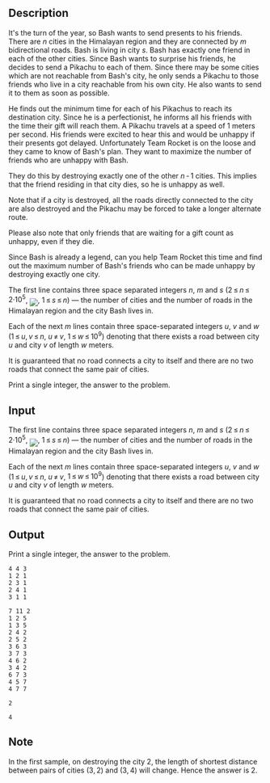 ## Description

<div><p>It's the turn of the year, so Bash wants to send presents to his friends. There are <span class="tex-span"><i>n</i></span> cities in the Himalayan region and they are connected by <span class="tex-span"><i>m</i></span> bidirectional roads. Bash is living in city <span class="tex-span"><i>s</i></span>. Bash has exactly one friend in each of the other cities. Since Bash wants to surprise his friends, he decides to send a Pikachu to each of them. <span class="tex-font-style-bf">Since there may be some cities which are not reachable from Bash's city, he only sends a Pikachu to those friends who live in a city reachable from his own city</span>. He also wants to send it to them as soon as possible.</p><p>He finds out the minimum time for each of his Pikachus to reach its destination city. Since he is a perfectionist, he informs all his friends with the time their gift will reach them. A Pikachu travels at a speed of <span class="tex-span">1</span> meters per second. His friends were excited to hear this and would be unhappy if their presents got delayed. Unfortunately Team Rocket is on the loose and they came to know of Bash's plan. They want to maximize the number of friends who are unhappy with Bash.</p><p>They do this by destroying exactly one of the other <span class="tex-span"><i>n</i> - 1</span> cities. This implies that <span class="tex-font-style-bf">the friend residing in that city dies, so he is unhappy as well</span>.</p><p>Note that <span class="tex-font-style-bf">if a city is destroyed, all the roads directly connected to the city are also destroyed and the Pikachu may be forced to take a longer alternate route</span>.</p><p><span class="tex-font-style-bf">Please also note that only friends that are waiting for a gift count as unhappy, even if they die.</span></p><p>Since Bash is already a legend, can you help Team Rocket this time and find out the maximum number of Bash's friends who can be made unhappy by destroying exactly one city.</p></div><div class="input-specification"><p>The first line contains three space separated integers <span class="tex-span"><i>n</i></span>, <span class="tex-span"><i>m</i></span> and <span class="tex-span"><i>s</i></span> (<span class="tex-span">2 ≤ <i>n</i> ≤ 2·10<sup class="upper-index">5</sup></span>, <img align="middle" class="tex-formula" src="file://TZsRBlHz.png" style="max-width: 100.0%;max-height: 100.0%;">, <span class="tex-span">1 ≤ <i>s</i> ≤ <i>n</i></span>)&nbsp;— the number of cities and the number of roads in the Himalayan region and the city Bash lives in.</p><p>Each of the next <span class="tex-span"><i>m</i></span> lines contain three space-separated integers <span class="tex-span"><i>u</i></span>, <span class="tex-span"><i>v</i></span> and <span class="tex-span"><i>w</i></span> (<span class="tex-span">1 ≤ <i>u</i>, <i>v</i> ≤ <i>n</i></span>, <span class="tex-span"><i>u</i> ≠ <i>v</i></span>, <span class="tex-span">1 ≤ <i>w</i> ≤ 10<sup class="upper-index">9</sup></span>) denoting that there exists a road between city <span class="tex-span"><i>u</i></span> and city <span class="tex-span"><i>v</i></span> of length <span class="tex-span"><i>w</i></span> meters.</p><p>It is guaranteed that no road connects a city to itself and there are no two roads that connect the same pair of cities.</p></div><div class="output-specification"><p>Print a single integer, the answer to the problem.</p></div>

## Input

<p>The first line contains three space separated integers <span class="tex-span"><i>n</i></span>, <span class="tex-span"><i>m</i></span> and <span class="tex-span"><i>s</i></span> (<span class="tex-span">2 ≤ <i>n</i> ≤ 2·10<sup class="upper-index">5</sup></span>, <img align="middle" class="tex-formula" src="file://TZsRBlHz.png" style="max-width: 100.0%;max-height: 100.0%;">, <span class="tex-span">1 ≤ <i>s</i> ≤ <i>n</i></span>)&nbsp;— the number of cities and the number of roads in the Himalayan region and the city Bash lives in.</p><p>Each of the next <span class="tex-span"><i>m</i></span> lines contain three space-separated integers <span class="tex-span"><i>u</i></span>, <span class="tex-span"><i>v</i></span> and <span class="tex-span"><i>w</i></span> (<span class="tex-span">1 ≤ <i>u</i>, <i>v</i> ≤ <i>n</i></span>, <span class="tex-span"><i>u</i> ≠ <i>v</i></span>, <span class="tex-span">1 ≤ <i>w</i> ≤ 10<sup class="upper-index">9</sup></span>) denoting that there exists a road between city <span class="tex-span"><i>u</i></span> and city <span class="tex-span"><i>v</i></span> of length <span class="tex-span"><i>w</i></span> meters.</p><p>It is guaranteed that no road connects a city to itself and there are no two roads that connect the same pair of cities.</p>

## Output

<p>Print a single integer, the answer to the problem.</p>





```input1
4 4 3
1 2 1
2 3 1
2 4 1
3 1 1

```




```input2
7 11 2
1 2 5
1 3 5
2 4 2
2 5 2
3 6 3
3 7 3
4 6 2
3 4 2
6 7 3
4 5 7
4 7 7

```




```output1
2

```




```output2
4

```



## Note

<p>In the first sample, on destroying the city <span class="tex-span">2</span>, the length of shortest distance between pairs of cities <span class="tex-span">(3, 2)</span> and <span class="tex-span">(3, 4)</span> will change. Hence the answer is <span class="tex-span">2</span>.</p>
